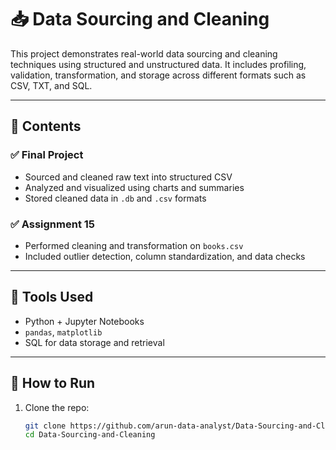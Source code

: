 # 📥 Data Sourcing and Cleaning

This project demonstrates real-world data sourcing and cleaning techniques using structured and unstructured data. It includes profiling, validation, transformation, and storage across different formats such as CSV, TXT, and SQL.

---

## 📁 Contents

### ✅ Final Project
- Sourced and cleaned raw text into structured CSV
- Analyzed and visualized using charts and summaries
- Stored cleaned data in `.db` and `.csv` formats

### ✅ Assignment 15
- Performed cleaning and transformation on `books.csv`
- Included outlier detection, column standardization, and data checks

---

## 🧰 Tools Used
- Python + Jupyter Notebooks
- `pandas`, `matplotlib`
- SQL for data storage and retrieval

---

## 🚀 How to Run

1. Clone the repo:
   ```bash
   git clone https://github.com/arun-data-analyst/Data-Sourcing-and-Cleaning.git
   cd Data-Sourcing-and-Cleaning

